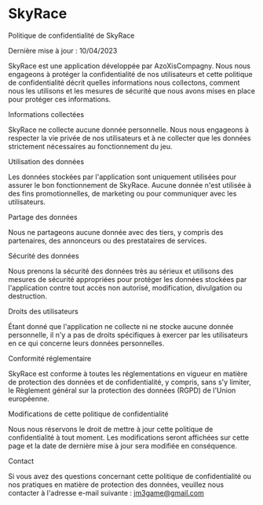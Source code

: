 # SkyRace
Politique de confidentialité de SkyRace

Dernière mise à jour : 10/04/2023

SkyRace est une application développée par AzoXisCompagny. Nous nous engageons à protéger la confidentialité de nos utilisateurs et cette politique de confidentialité décrit quelles informations nous collectons, comment nous les utilisons et les mesures de sécurité que nous avons mises en place pour protéger ces informations.

Informations collectées

SkyRace ne collecte aucune donnée personnelle. Nous nous engageons à respecter la vie privée de nos utilisateurs et à ne collecter que les données strictement nécessaires au fonctionnement du jeu.

Utilisation des données

Les données stockées par l'application sont uniquement utilisées pour assurer le bon fonctionnement de SkyRace. Aucune donnée n'est utilisée à des fins promotionnelles, de marketing ou pour communiquer avec les utilisateurs.

Partage des données

Nous ne partageons aucune donnée avec des tiers, y compris des partenaires, des annonceurs ou des prestataires de services.

Sécurité des données

Nous prenons la sécurité des données très au sérieux et utilisons des mesures de sécurité appropriées pour protéger les données stockées par l'application contre tout accès non autorisé, modification, divulgation ou destruction.

Droits des utilisateurs

Étant donné que l'application ne collecte ni ne stocke aucune donnée personnelle, il n'y a pas de droits spécifiques à exercer par les utilisateurs en ce qui concerne leurs données personnelles.

Conformité réglementaire

SkyRace est conforme à toutes les réglementations en vigueur en matière de protection des données et de confidentialité, y compris, sans s'y limiter, le Règlement général sur la protection des données (RGPD) de l'Union européenne.

Modifications de cette politique de confidentialité

Nous nous réservons le droit de mettre à jour cette politique de confidentialité à tout moment. Les modifications seront affichées sur cette page et la date de dernière mise à jour sera modifiée en conséquence.

Contact

Si vous avez des questions concernant cette politique de confidentialité ou nos pratiques en matière de protection des données, veuillez nous contacter à l'adresse e-mail suivante : jm3game@gmail.com
